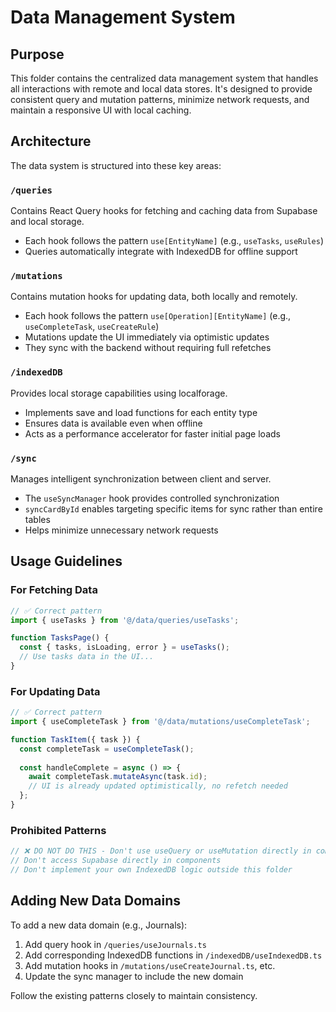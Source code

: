 
# Data Management System

## Purpose
This folder contains the centralized data management system that handles all interactions with remote and local data stores. It's designed to provide consistent query and mutation patterns, minimize network requests, and maintain a responsive UI with local caching.

## Architecture
The data system is structured into these key areas:

### `/queries`
Contains React Query hooks for fetching and caching data from Supabase and local storage.
- Each hook follows the pattern `use[EntityName]` (e.g., `useTasks`, `useRules`)
- Queries automatically integrate with IndexedDB for offline support

### `/mutations`
Contains mutation hooks for updating data, both locally and remotely.
- Each hook follows the pattern `use[Operation][EntityName]` (e.g., `useCompleteTask`, `useCreateRule`)
- Mutations update the UI immediately via optimistic updates
- They sync with the backend without requiring full refetches

### `/indexedDB`
Provides local storage capabilities using localforage.
- Implements save and load functions for each entity type
- Ensures data is available even when offline
- Acts as a performance accelerator for faster initial page loads

### `/sync`
Manages intelligent synchronization between client and server.
- The `useSyncManager` hook provides controlled synchronization
- `syncCardById` enables targeting specific items for sync rather than entire tables
- Helps minimize unnecessary network requests

## Usage Guidelines

### For Fetching Data
```typescript
// ✅ Correct pattern
import { useTasks } from '@/data/queries/useTasks';

function TasksPage() {
  const { tasks, isLoading, error } = useTasks();
  // Use tasks data in the UI...
}
```

### For Updating Data
```typescript
// ✅ Correct pattern
import { useCompleteTask } from '@/data/mutations/useCompleteTask';

function TaskItem({ task }) {
  const completeTask = useCompleteTask();
  
  const handleComplete = async () => {
    await completeTask.mutateAsync(task.id);
    // UI is already updated optimistically, no refetch needed
  };
}
```

### Prohibited Patterns
```typescript
// ❌ DO NOT DO THIS - Don't use useQuery or useMutation directly in components
// Don't access Supabase directly in components
// Don't implement your own IndexedDB logic outside this folder
```

## Adding New Data Domains

To add a new data domain (e.g., Journals):

1. Add query hook in `/queries/useJournals.ts`
2. Add corresponding IndexedDB functions in `/indexedDB/useIndexedDB.ts`
3. Add mutation hooks in `/mutations/useCreateJournal.ts`, etc.
4. Update the sync manager to include the new domain

Follow the existing patterns closely to maintain consistency.
